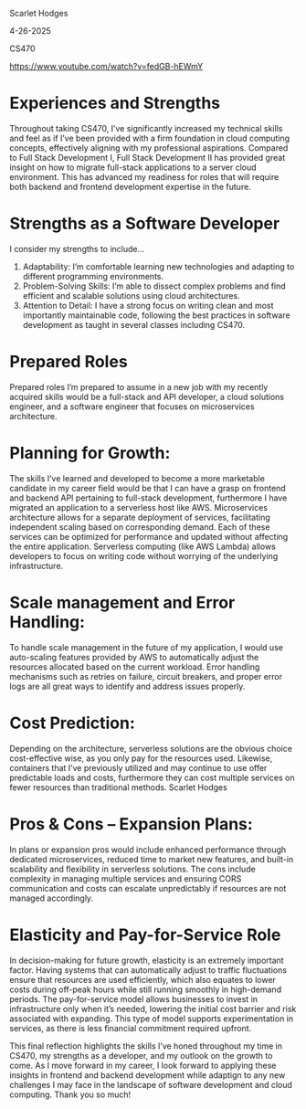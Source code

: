 Scarlet Hodges

4-26-2025

CS470

https://www.youtube.com/watch?v=fedGB-hEWmY
  
# Experiences and Strengths
Throughout taking CS470, I’ve significantly increased my technical skills and feel as if I’ve been
provided with a firm foundation in cloud computing concepts, effectively aligning with my
professional aspirations. Compared to Full Stack Development I, Full Stack Development II has
provided great insight on how to migrate full-stack applications to a server cloud environment.
This has advanced my readiness for roles that will require both backend and frontend
development expertise in the future.

# Strengths as a Software Developer
I consider my strengths to include…
1. Adaptability: I’m comfortable learning new technologies and adapting to different
programming environments.
2. Problem-Solving Skills: I’m able to dissect complex problems and find efficient and
scalable solutions using cloud architectures.
3. Attention to Detail: I have a strong focus on writing clean and most importantly
maintainable code, following the best practices in software development as taught in
several classes including CS470.

# Prepared Roles
Prepared roles I’m prepared to assume in a new job with my recently acquired skills would be a
full-stack and API developer, a cloud solutions engineer, and a software engineer that focuses on
microservices architecture.

# Planning for Growth:
The skills I’ve learned and developed to become a more marketable candidate in my career field
would be that I can have a grasp on frontend and backend API pertaining to full-stack
development, furthermore I have migrated an application to a serverless host like AWS.
Microservices architecture allows for a separate deployment of services, facilitating independent
scaling based on corresponding demand. Each of these services can be optimized for
performance and updated without affecting the entire application. Serverless computing (like
AWS Lambda) allows developers to focus on writing code without worrying of the underlying
infrastructure.

# Scale management and Error Handling:
To handle scale management in the future of my application, I would use auto-scaling features
provided by AWS to automatically adjust the resources allocated based on the current workload.
Error handling mechanisms such as retries on failure, circuit breakers, and proper error logs are
all great ways to identify and address issues properly.

# Cost Prediction:
Depending on the architecture, serverless solutions are the obvious choice cost-effective wise, as
you only pay for the resources used. Likewise, containers that I’ve previously utilized and may
continue to use offer predictable loads and costs, furthermore they can cost multiple services on
fewer resources than traditional methods.
Scarlet Hodges

# Pros & Cons – Expansion Plans:
In plans or expansion pros would include enhanced performance through dedicated
microservices, reduced time to market new features, and built-in scalability and flexibility in
serverless solutions. The cons include complexity in managing multiple services and ensuring
CORS communication and costs can escalate unpredictably if resources are not managed
accordingly.

# Elasticity and Pay-for-Service Role
In decision-making for future growth, elasticity is an extremely important factor. Having
systems that can automatically adjust to traffic fluctuations ensure that resources are
used efficiently, which also equates to lower costs during off-peak hours while still running
smoothly in high-demand periods. The pay-for-service model allows businesses to invest in
infrastructure only when it’s needed, lowering the initial cost barrier and risk associated
with expanding. This type of model supports experimentation in services, as there is less
financial commitment required upfront.

This final reflection highlights the skills I’ve honed throughout my time in CS470, my
strengths as a developer, and my outlook on the growth to come. As I move forward in my
career, I look forward to applying these insights in frontend and backend development
while adaptign to any new challenges I may face in the landscape of software development
and cloud computing. Thank you so much!
